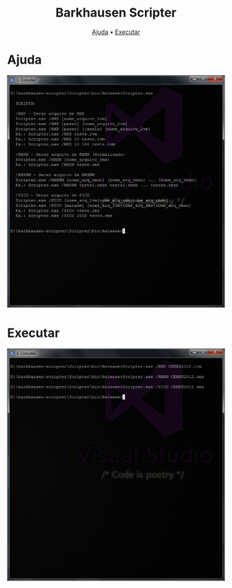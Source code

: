 <h1 align="center">
  Barkhausen Scripter
</h1>
<p align="center">
  <a href="#ajuda">Ajuda</a> •
  <a href="#executar">Executar</a>
</p>

# Ajuda
![alt text](https://raw.githubusercontent.com/samuel-oldra/Barkhausen-Scripter/main/README_IMGS/1.png)
# Executar
![alt text](https://raw.githubusercontent.com/samuel-oldra/Barkhausen-Scripter/main/README_IMGS/2.png)
